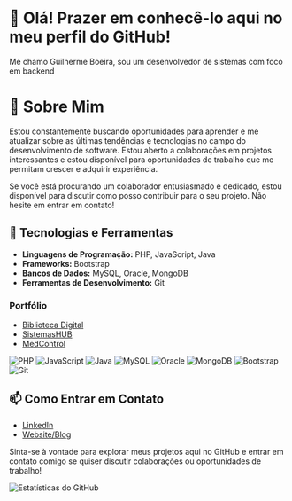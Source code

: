 # 👋 Olá! Prazer em conhecê-lo aqui no meu perfil do GitHub!

Me chamo Guilherme Boeira, sou um desenvolvedor de sistemas com foco em backend

# 🌱 Sobre Mim

Estou constantemente buscando oportunidades para aprender e me atualizar sobre as últimas tendências e tecnologias no campo do desenvolvimento de software. Estou aberto a colaborações em projetos interessantes e estou disponível para oportunidades de trabalho que me permitam crescer e adquirir experiência.

Se você está procurando um colaborador entusiasmado e dedicado, estou disponível para discutir como posso contribuir para o seu projeto. Não hesite em entrar em contato!

## 🚀 Tecnologias e Ferramentas

- **Linguagens de Programação:** PHP, JavaScript, Java                                                                                        
- **Frameworks:** Bootstrap
- **Bancos de Dados:** MySQL, Oracle, MongoDB
- **Ferramentas de Desenvolvimento:** Git

### Portfólio
- [Biblioteca Digital](https://github.com/Guilherme-b-damasio/Digiteca.git)
- [SistemasHUB](https://github.com/Guilherme-b-damasio/SistemasHUB.git)
- [MedControl](https://github.com/Guilherme-b-damasio/MedControl-GCM.git)

![PHP](https://img.shields.io/badge/PHP-777BB4?style=for-the-badge&logo=php&logoColor=white)
![JavaScript](https://img.shields.io/badge/JavaScript-F7DF1E?style=for-the-badge&logo=javascript&logoColor=black)
![Java](https://img.shields.io/badge/Java-007396?style=for-the-badge&logo=java&logoColor=white)
![MySQL](https://img.shields.io/badge/MySQL-4479A1?style=for-the-badge&logo=mysql&logoColor=white)
![Oracle](https://img.shields.io/badge/Oracle-F80000?style=for-the-badge&logo=oracle&logoColor=white)
![MongoDB](https://img.shields.io/badge/MongoDB-47A248?style=for-the-badge&logo=mongodb&logoColor=white)
![Bootstrap](https://img.shields.io/badge/Bootstrap-563D7C?style=for-the-badge&logo=bootstrap&logoColor=white)
![Git](https://img.shields.io/badge/Git-F05032?style=for-the-badge&logo=git&logoColor=white)

## 📫 Como Entrar em Contato

- [LinkedIn](https://www.linkedin.com/in/guilherme-boeira-damasio/)
- [Website/Blog](https://mgtechbr.com)

Sinta-se à vontade para explorar meus projetos aqui no GitHub e entrar em contato comigo se quiser discutir colaborações ou oportunidades de trabalho!

![Estatísticas do GitHub](https://github-readme-stats.vercel.app/api?username=guilherme-b-damasio&show_icons=true&count_private=true&hide_border=true&title_color=00ff00&icon_color=2f80ed&show_owner=true&bg_color=0d1117&text_color=ffffff
)









